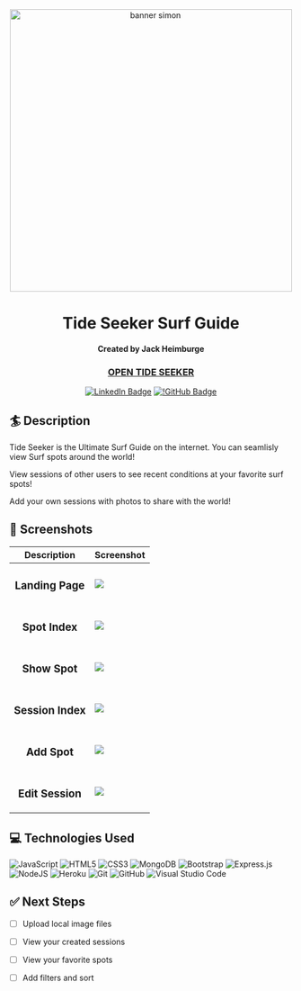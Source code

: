  <div align="center">
<div align="center" id="user-content-banner" dir="auto">
   <a target="_blank" rel="noopener noreferrer nofollow"><img width="502" alt="banner simon" src="https://i.imgur.com/M94tas0.png"></a>
</div>

  # Tide Seeker Surf Guide
 #### Created by Jack Heimburge
  ### [OPEN TIDE SEEKER](https://tide-seeker-1959079ff47b.herokuapp.com/)

 
  [![LinkedIn Badge](https://img.shields.io/badge/-@jackheimburge-blue?style=flat&logo=Linkedin&logoColor=black)](https://www.linkedin.com/in/jackheimburge/)
  [![!GitHub Badge](https://img.shields.io/badge/-@jackheimburge-red?style=flat&logo=github&logoColor=black)](https://github.com/centipedejam)
  </div>


## :surfer: Description

Tide Seeker is the Ultimate Surf Guide on the internet. You can seamlisly view Surf spots around the world!

View sessions of other users to see recent conditions at your favorite surf spots!

Add your own sessions with photos to share with the world!

  ## :camera_flash: Screenshots 

  |   Description | Screenshot | 
  |:-------------:| -----------|
  | <h3>Landing Page</h3> | <img src="https://i.imgur.com/8Uetvp9.png">
  | <h3>Spot Index</h3> | <img src="https://i.imgur.com/Wi4hXau.png">
  | <h3>Show Spot</h3> | <img src="https://i.imgur.com/Ui9357b.png">
  | <h3>Session Index</h3> | <img src="https://i.imgur.com/uHmcRPT.png">
  | <h3>Add Spot</h3> | <img src="https://i.imgur.com/of4zNrc.png">
  | <h3>Edit Session</h3> | <img src="https://i.imgur.com/YxAWDrf.png">

## :computer: Technologies Used

![JavaScript](https://img.shields.io/badge/javascript-%23323330.svg?style=for-the-badge&logo=javascript&logoColor=%23F7DF1E)
![HTML5](https://img.shields.io/badge/html5-%23E34F26.svg?style=for-the-badge&logo=html5&logoColor=white)
![CSS3](https://img.shields.io/badge/css3-%231572B6.svg?style=for-the-badge&logo=css3&logoColor=white)
![MongoDB](https://img.shields.io/badge/MongoDB-%234ea94b.svg?style=for-the-badge&logo=mongodb&logoColor=white)
![Bootstrap](https://img.shields.io/badge/bootstrap-%238511FA.svg?style=for-the-badge&logo=bootstrap&logoColor=white)
![Express.js](https://img.shields.io/badge/express.js-%23404d59.svg?style=for-the-badge&logo=express&logoColor=%2361DAFB)
![NodeJS](https://img.shields.io/badge/node.js-6DA55F?style=for-the-badge&logo=node.js&logoColor=white)
![Heroku](https://img.shields.io/badge/heroku-%23430098.svg?style=for-the-badge&logo=heroku&logoColor=white)
![Git](https://img.shields.io/badge/git-%23F05033.svg?style=for-the-badge&logo=git&logoColor=white)
![GitHub](https://img.shields.io/badge/github-%23121011.svg?style=for-the-badge&logo=github&logoColor=white)
![Visual Studio Code](https://img.shields.io/badge/Visual%20Studio%20Code-0078d7.svg?style=for-the-badge&logo=visual-studio-code&logoColor=white)


## :white_check_mark: Next Steps

- [ ] Upload local image files
- [ ] View your created sessions
- [ ] View your favorite spots
- [ ] Add filters and sort


</details>

